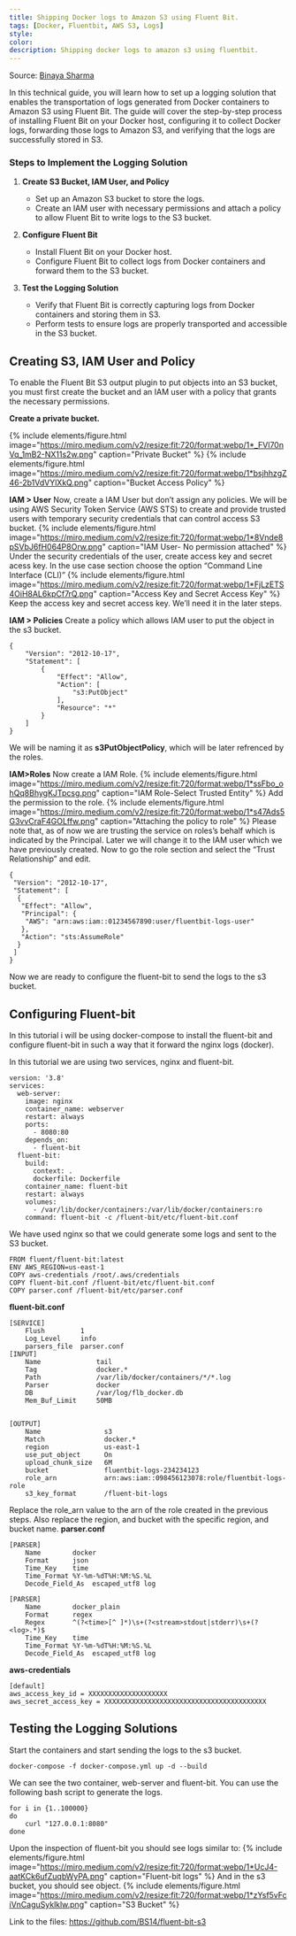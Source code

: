 ```yaml
---
title: Shipping Docker logs to Amazon S3 using Fluent Bit.
tags: [Docker, Fluentbit, AWS S3, Logs]
style:
color:
description: Shipping docker logs to amazon s3 using fluentbit.
---
```

Source: [Binaya Sharma](https://medium.com/p/9375eb7225ee)

In this technical guide, you will learn how to set up a logging solution that enables the transportation of logs generated from Docker containers to Amazon S3 using Fluent Bit. The guide will cover the step-by-step process of installing Fluent Bit on your Docker host, configuring it to collect Docker logs, forwarding those logs to Amazon S3, and verifying that the logs are successfully stored in S3.

### Steps to Implement the Logging Solution

1. **Create S3 Bucket, IAM User, and Policy**  
   - Set up an Amazon S3 bucket to store the logs.
   - Create an IAM user with necessary permissions and attach a policy to allow Fluent Bit to write logs to the S3 bucket.

2. **Configure Fluent Bit**  
   - Install Fluent Bit on your Docker host.
   - Configure Fluent Bit to collect logs from Docker containers and forward them to the S3 bucket.

3. **Test the Logging Solution**  
   - Verify that Fluent Bit is correctly capturing logs from Docker containers and storing them in S3.
   - Perform tests to ensure logs are properly transported and accessible in the S3 bucket.

## Creating S3, IAM User and Policy

To enable the Fluent Bit S3 output plugin to put objects into an S3 bucket, you must first create the bucket and an IAM user with a policy that grants the necessary permissions.

**Create a private bucket.**

{% include elements/figure.html image="https://miro.medium.com/v2/resize:fit:720/format:webp/1*_FVl70nVq_1mB2-NX11s2w.png" caption="Private Bucket" %}
{% include elements/figure.html image="https://miro.medium.com/v2/resize:fit:720/format:webp/1*bsjhhzgZ46-2b1VdVYlXkQ.png" caption="Bucket Access Policy" %}

**IAM > User**
Now, create a IAM User but don’t assign any policies. We will be using AWS Security Token Service (AWS STS) to create and provide trusted users with temporary security credentials that can control access S3 bucket.
{% include elements/figure.html image="https://miro.medium.com/v2/resize:fit:720/format:webp/1*8Vnde8pSVbJ6fH064P8Orw.png" caption="IAM User- No permission attached" %}
Under the security credentials of the user, create access key and secret acess key. In the use case section choose the option “Command Line Interface (CLI)”
{% include elements/figure.html image="https://miro.medium.com/v2/resize:fit:720/format:webp/1*FjLzETS4OiH8AL6kpCf7rQ.png" caption="Access Key and Secret Access Key" %}
Keep the access key and secret access key. We’ll need it in the later steps.

**IAM > Policies**
Create a policy which allows IAM user to put the object in the s3 bucket.
```
{
    "Version": "2012-10-17",
    "Statement": [
        {
            "Effect": "Allow",
            "Action": [
                "s3:PutObject"
            ],
            "Resource": "*"
        }
    ]
}
```
We will be naming it as **s3PutObjectPolicy**, which will be later refrenced by the roles.

**IAM>Roles**
Now create a IAM Role.
{% include elements/figure.html image="https://miro.medium.com/v2/resize:fit:720/format:webp/1*ssFbo_ohQq8BhygKJTpcsg.png" caption="IAM Role-Select Trusted Entity" %}
Add the permission to the role.
{% include elements/figure.html image="https://miro.medium.com/v2/resize:fit:720/format:webp/1*s47Ads5G3vvCraF4GOLffw.png" caption="Attaching the policy to role" %}
Please note that, as of now we are trusting the service on roles’s behalf which is indicated by the Principal. Later we will change it to the IAM user which we have previously created.
Now to go the role section and select the “Trust Relationship” and edit.

```
{
 "Version": "2012-10-17",
 "Statement": [
  {
   "Effect": "Allow",
   "Principal": {
    "AWS": "arn:aws:iam::01234567890:user/fluentbit-logs-user"
   },
   "Action": "sts:AssumeRole"
  }
 ]
}
```
Now we are ready to configure the fluent-bit to send the logs to the s3 bucket.

## Configuring Fluent-bit
In this tutorial i will be using docker-compose to install the fluent-bit and configure fluent-bit in such a way that it forward the nginx logs (docker).

In this tutorial we are using two services, nginx and fluent-bit.
```
version: '3.8'
services:
  web-server:
    image: nginx
    container_name: webserver
    restart: always
    ports:
      - 8080:80
    depends_on:
      - fluent-bit
  fluent-bit:
    build:
      context: . 
      dockerfile: Dockerfile
    container_name: fluent-bit
    restart: always
    volumes:
      - /var/lib/docker/containers:/var/lib/docker/containers:ro
    command: fluent-bit -c /fluent-bit/etc/fluent-bit.conf 
```
We have used nginx so that we could generate some logs and sent to the S3 bucket.
```
FROM fluent/fluent-bit:latest
ENV AWS_REGION=us-east-1
COPY aws-credentials /root/.aws/credentials
COPY fluent-bit.conf /fluent-bit/etc/fluent-bit.conf
COPY parser.conf /fluent-bit/etc/parser.conf
```
**fluent-bit.conf**
```
[SERVICE]
    Flush         1
    Log_Level     info
    parsers_file  parser.conf
[INPUT]
    Name              tail
    Tag               docker.*
    Path              /var/lib/docker/containers/*/*.log
    Parser            docker
    DB                /var/log/flb_docker.db
    Mem_Buf_Limit     50MB


[OUTPUT]
    Name                s3
    Match               docker.*
    region              us-east-1
    use_put_object      On
    upload_chunk_size   6M
    bucket              fluentbit-logs-234234123
    role_arn            arn:aws:iam::098456123078:role/fluentbit-logs-role
    s3_key_format       /fluent-bit-logs
```
Replace the role_arn value to the arn of the role created in the previous steps. Also replace the region, and bucket with the specific region, and bucket name.
**parser.conf**
```
[PARSER]
    Name        docker
    Format      json
    Time_Key    time
    Time_Format %Y-%m-%dT%H:%M:%S.%L
    Decode_Field_As  escaped_utf8 log

[PARSER]
    Name        docker_plain
    Format      regex
    Regex       ^(?<time>[^ ]*)\s+(?<stream>stdout|stderr)\s+(?<log>.*)$
    Time_Key    time
    Time_Format %Y-%m-%dT%H:%M:%S.%L
    Decode_Field_As  escaped_utf8 log
```
**aws-credentials**
```
[default]
aws_access_key_id = XXXXXXXXXXXXXXXXXXXX
aws_secret_access_key = XXXXXXXXXXXXXXXXXXXXXXXXXXXXXXXXXXXXXXXXX
```

## Testing the Logging Solutions
Start the containers and start sending the logs to the s3 bucket.
```
docker-compose -f docker-compose.yml up -d --build
```
We can see the two container, web-server and fluent-bit. You can use the following bash script to generate the logs.
```
for i in {1..100000}
do
    curl "127.0.0.1:8080"
done
```
Upon the inspection of fluent-bit you should see logs similar to:
{% include elements/figure.html image="https://miro.medium.com/v2/resize:fit:720/format:webp/1*UcJ4-aatKCk6ufZuqbWyPA.png" caption="Fluent-bit logs" %}
And in the s3 bucket, you should see object.
{% include elements/figure.html image="https://miro.medium.com/v2/resize:fit:720/format:webp/1*zYsf5vFciVnCaguSyklklw.png" caption="S3 Bucket" %}

Link to the files: https://github.com/BS14/fluent-bit-s3

